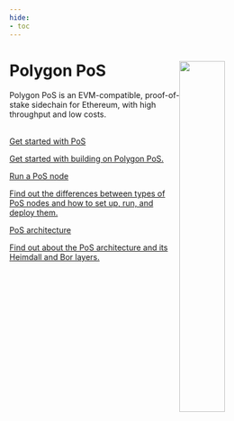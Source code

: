 ```yaml
---
hide:
- toc
---
```


<style>
   .git-revision-date-localized-plugin, .md-source-file, .md-content__button.md-icon {
      display: none;
   }
</style>

<div class="section-wrapper product-section-head">
    <div class="hero-image"><img src="../img/pos/pos.svg" loading="lazy" class="hero-image" style="width: 40%; float: right;"></div>
    <div class="hero-left">
       <h1 class="hero-heading">Polygon PoS</h1>
       <p class="hero-subtext">Polygon PoS is an EVM-compatible, proof-of-stake sidechain for Ethereum, with high throughput and low costs.</p>
    </div>
    </br>
</div>

<div class="grid-container">
    <div class="grid-item">
       <a href="./get-started/building-on-polygon">
          <div class="product-list-item-header">
             <div class="feature-card-heading">Get started with PoS</div>
          </div>
          <p class="feature-paragraph">Get started with building on Polygon PoS.</p>
       </a>
    </div>
    <div class="grid-item">
       <a href="./how-to/choose-node-type">
          <div class="product-list-item-header">
             <div class="feature-card-heading">Run a PoS node</div>
          </div>
          <p class="feature-paragraph">Find out the differences between types of PoS nodes and how to set up, run, and deploy them.</p>
       </a>
    </div>
    <div class="grid-item">
       <a href="./architecture/">
          <div class="product-list-item-header">
             <div class="feature-card-heading">PoS architecture</div>
          </div>
          <p class="feature-paragraph">Find out about the PoS architecture and its Heimdall and Bor layers.</p>
       </a>
    </div>
</div>
</div>



